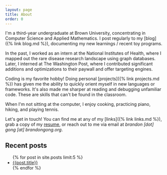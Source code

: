 ```yaml
---
layout: page
title: About
order: 0
---
```


I'm a third-year undergraduate at Brown University, concentrating in Computer
Science and Applied Mathematics. I post regularly to my [blog]({% link blog.md
%}), documenting my new learnings / recent toy programs.

In the past, I worked as an intern at the National Institutes of Health, where I
mapped out the rare disease research landscape using graph databases. Later, I
interned at The Washington Post, where I contributed significant additions and
optimizations to their paywall and offer targeting engines.

Coding is my favorite hobby! Doing personal [projects]({% link projects.md %})
has given me the ability to quickly orient myself in new languages or
frameworks. It's also made me sharper at reading and debugging unfamiliar code.
These are skills that can't be found in the classroom.

When I'm not sitting at the computer, I enjoy cooking, practicing piano, hiking,
and playing tennis.

Let's get in touch! You can find me at any of my [links]({% link links.md %}),
grab a copy of my [resume]({{site.baseurl}}/resume.pdf), or reach out to me via
email at _brandon \[dot] gong \[at] brandongong.org_.

## Recent posts
<ul>
{% for post in site.posts limit:5 %}
<li><a href="{{post.url}}">{{post.title}}</a></li>
{% endfor %}
</ul>
